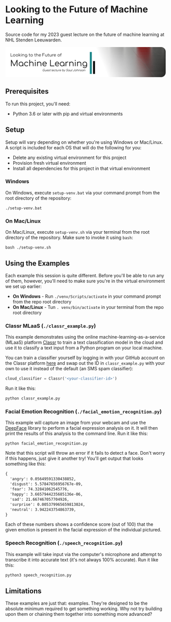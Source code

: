 # Looking to the Future of Machine Learning
Source code for my 2023 guest lecture on the future of machine learning at NHL Stenden Leeuwarden.

![Looking to the Future of Machine Learning: Lecture by Saul Johnson](header.png)

## Prerequisites
To run this project, you'll need:

* Python 3.6 or later with pip and virtual environments

## Setup
Setup will vary depending on whether you're using Windows or Mac/Linux. A script is included for each OS that will do the following for you:

* Delete any existing virtual environment for this project
* Provision fresh virtual environment
* Install all dependencies for this project in that virtual environment

### Windows
On Windows, execute `setup-venv.bat` via your command prompt from the root directory of the repository:

```
./setup-venv.bat
```

### On Mac/Linux
On Mac/Linux, execute `setup-venv.sh` via your terminal from the root directory of the repository. Make sure to invoke it using `bash`:

```
bash ./setup-venv.sh
```

## Using the Examples
Each example this session is quite different. Before you'll be able to run any of them, however, you'll need to make sure you're in the virtual environment we set up earlier:

* **On Windows** - Run `./venv/Scripts/activate` in your command prompt from the repo root directory
* **On Mac/Linux** - Tun `. venv/bin/activate` in your terminal from the repo root directory

### Classr MLaaS (`./classr_example.py`)
This example demonstrates using the online machine-learning-as-a-service (MLaaS) platform [Classr](https;//classr.dev) to train a text classification model in the cloud and use it to classify a text input from a Python program on your local machine.

You can train a classifier yourself by logging in with your GitHub account on the Classr platform [here](https;//classr.dev) and swap out the ID in `classr_example.py` with your own to use it instead of the default (an SMS spam classifier):

```python
cloud_classifier = Classr('<your-classifier-id>')
```

Run it like this:

```bash
python classr_example.py
```

### Facial Emotion Recognition (`./facial_emotion_recognition.py`)
This example will capture an image from your webcam and use the [DeepFace](https://github.com/serengil/deepface) library to perform a facial expression analysis on it. It will then print the results of this analysis to the command line. Run it like this:

```
python facial_emotion_recognition.py
```

Note that this script will throw an error if it fails to detect a face. Don't worry if this happens, just give it another try! You'll get output that looks something like this:

```
{
  'angry': 0.05649591330438852,
  'disgust': 5.57847656956767e-09,
  'fear': 74.32841062545776,
  'happy': 3.6657944235685136e-06,
  'sad': 21.667467057704926,
  'surprise': 0.005379965659813024,
  'neutral': 3.942243754863739,
}
```

Each of these numbers shows a confidence score (out of 100) that the given emotion is present in the facial expression of the individual pictured.

### Speech Recognition (`./speech_recognition.py`)
This example will take input via the computer's microphone and attempt to transcribe it into accurate text (it's not always 100% accurate). Run it like this:

```bash
python3 speech_recognition.py
```

## Limitations
These examples are just that: examples. They're designed to be the absolute minimum required to get something working. Why not try building upon them or chaining them together into something more advanced?


